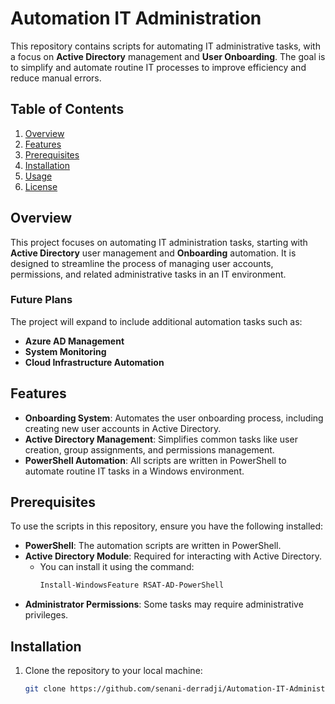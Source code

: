 # Automation IT Administration

This repository contains scripts for automating IT administrative tasks, with a focus on **Active Directory** management and **User Onboarding**. The goal is to simplify and automate routine IT processes to improve efficiency and reduce manual errors.

## Table of Contents
1. [Overview](#overview)
2. [Features](#features)
3. [Prerequisites](#prerequisites)
4. [Installation](#installation)
5. [Usage](#usage)
6. [License](#license)

## Overview

This project focuses on automating IT administration tasks, starting with **Active Directory** user management and **Onboarding** automation. It is designed to streamline the process of managing user accounts, permissions, and related administrative tasks in an IT environment.

### Future Plans

The project will expand to include additional automation tasks such as:

- **Azure AD Management**
- **System Monitoring**
- **Cloud Infrastructure Automation**

## Features

- **Onboarding System**: Automates the user onboarding process, including creating new user accounts in Active Directory.
- **Active Directory Management**: Simplifies common tasks like user creation, group assignments, and permissions management.
- **PowerShell Automation**: All scripts are written in PowerShell to automate routine IT tasks in a Windows environment.

## Prerequisites

To use the scripts in this repository, ensure you have the following installed:

- **PowerShell**: The automation scripts are written in PowerShell.
- **Active Directory Module**: Required for interacting with Active Directory.
  - You can install it using the command:  
    ```powershell
    Install-WindowsFeature RSAT-AD-PowerShell
    ```
- **Administrator Permissions**: Some tasks may require administrative privileges.

## Installation

1. Clone the repository to your local machine:

   ```bash
   git clone https://github.com/senani-derradji/Automation-IT-Administration.git